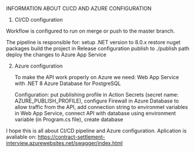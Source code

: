 INFORMATION ABOUT CI/CD AND AZURE CONFIGURATION

1. CI/CD configuration

Workflow is configured to run on merge or push to the master branch.

The pipeline is responsible for:
  setup .NET version to 8.0.x
  restore nuget packages
  build the project in Release configuration
  publish to ./publish path
  deploy the changes to Azure App Service

2. Azure configuration
   
   To make the API work properly on Azure we need:
     Web App Service with .NET 8
     Azure Database for PostgreSQL

   Configuration:
     put publishing profile in Action Secrets (secret name: AZURE_PUBLISH_PROFILE),
     configure Firewall in Azure Database to allow traffic from the API,
     add connection string to environmet variables in Web App Service,
     connect API with database using environment variable (in Program.cs file),
     create database

I hope this is all about CI/CD pipeline and Azure configuration.
Aplication is avaliable on: https://contract-settlement-interview.azurewebsites.net/swagger/index.html
     
